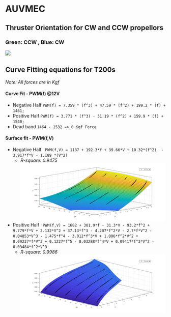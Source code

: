 # AUVMEC
## Thruster Orientation for CW and CCW propellors
### Green: CCW , Blue: CW

![](https://www.ardusub.com/images/vectored-frame.png)

## Curve Fitting equations for T200s
*Note: All forces are in Kgf*

#### Curve Fit - PWM(f) @12V
- Negative Half
`PWM(f) = 7.359 * (f^3) + 47.59 * (f^2) + 199.2 * (f) + 1461;`
- Positive Half
`PWM(f) = 3.771 * (f^3) - 31.19 * (f^2) + 159.9 * (f) + 1540;`
- Dead band
`1464 - 1532 => 0 Kgf Force`

#### Surface fit - PWM(f,V)
- Negative Half
`  PWM(f,V) = 1137 + 192.3*f + 39.66*V + 10.32*(f^2)  - 3.917*f*V - 1.189 *(V^2) `      
    - *R-square: 0.9475*
     ![SurfaceFit](images/negHalf.png)
- Positive Half
`  PWM(f,V) = 1682 + 301.9*f - 31.3*V - 93.2*f^2 + 9.779*f*V + 2.132*V^2 + 37.13*f^3 - 4.207*f^2*V - 2.7*f*V^2 - 0.04853*V^3 - 1.475*f^4 - 3.012*f^3*V + 1.006*f^2*V^2 + 0.09237*f*V^3 + 0.1227*f^5 - 0.03288*f^4*V + 0.09417*f^3*V^2 - 0.03484*f^2*V^3 `
    - *R-square: 0.9986*
     ![SurfaceFit](images/posHalf.png)
